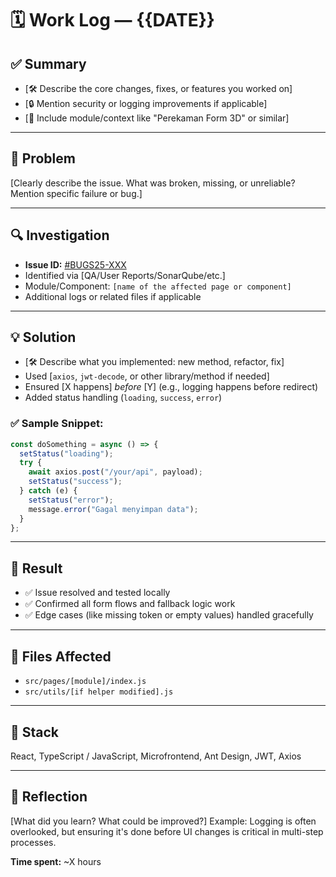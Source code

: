 # 🗓️ Work Log — {{DATE}}

## ✅ Summary
- [🛠️ Describe the core changes, fixes, or features you worked on]
- [🔒 Mention security or logging improvements if applicable]
- [🧩 Include module/context like "Perekaman Form 3D" or similar]

---

## 🧠 Problem
[Clearly describe the issue. What was broken, missing, or unreliable? Mention specific failure or bug.]

---

## 🔍 Investigation

- **Issue ID:** [#BUGS25-XXX](https://jira.beacukai.go.id/browse/BUGS25-XXX)
- Identified via [QA/User Reports/SonarQube/etc.]
- Module/Component: `[name of the affected page or component]`
- Additional logs or related files if applicable

---

## 💡 Solution

- [🛠 Describe what you implemented: new method, refactor, fix]
- Used [`axios`, `jwt-decode`, or other library/method if needed]
- Ensured [X happens] *before* [Y] (e.g., logging happens before redirect)
- Added status handling (`loading`, `success`, `error`)

### ✅ Sample Snippet:
```js
const doSomething = async () => {
  setStatus("loading");
  try {
    await axios.post("/your/api", payload);
    setStatus("success");
  } catch (e) {
    setStatus("error");
    message.error("Gagal menyimpan data");
  }
};
```

---

## 🧪 Result

- ✅ Issue resolved and tested locally
- ✅ Confirmed all form flows and fallback logic work
- ✅ Edge cases (like missing token or empty values) handled gracefully

---

## 📁 Files Affected

- `src/pages/[module]/index.js`
- `src/utils/[if helper modified].js`

---

## 🔧 Stack

React, TypeScript / JavaScript, Microfrontend, Ant Design, JWT, Axios

---

## 🧠 Reflection

[What did you learn? What could be improved?]
Example: Logging is often overlooked, but ensuring it's done before UI changes is critical in multi-step processes.

**Time spent:** ~X hours